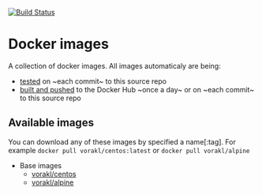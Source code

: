 [![Build Status](https://api.travis-ci.org/vorakl/docker-images.png)](https://travis-ci.org/vorakl/docker-images)

# Docker images

A collection of docker images. All images automaticaly are being:

* [tested](https://travis-ci.org/vorakl/docker-images) on ~each commit~ to this source repo
* [built and pushed](https://hub.docker.com/u/vorakl/) to the Docker Hub ~once a day~ or on ~each commit~ to this source repo

## Available images

You can download any of these images by specified a name[:tag].
For example `docker pull vorakl/centos:latest` or `docker pull vorakl/alpine`

* Base images
    * [vorakl/centos](https://github.com/vorakl/docker-images/tree/master/centos)
    * [vorakl/alpine](https://github.com/vorakl/docker-images/tree/master/alpine)

